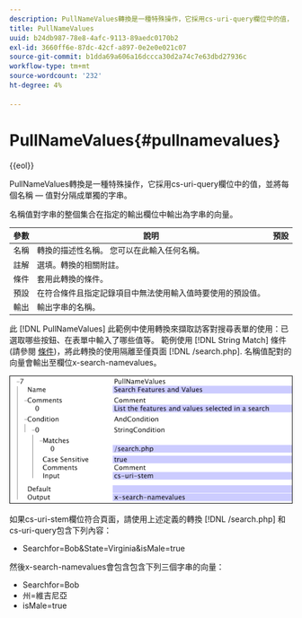 ```yaml
---
description: PullNameValues轉換是一種特殊操作，它採用cs-uri-query欄位中的值，並將每個名稱 — 值對分隔成單獨的字串。
title: PullNameValues
uuid: b24db987-78e8-4afc-9113-89aedc0170b2
exl-id: 3660ff6e-87dc-42cf-a897-0e2e0e021c07
source-git-commit: b1dda69a606a16dccca30d2a74c7e63dbd27936c
workflow-type: tm+mt
source-wordcount: '232'
ht-degree: 4%

---
```


# PullNameValues{#pullnamevalues}

{{eol}}

PullNameValues轉換是一種特殊操作，它採用cs-uri-query欄位中的值，並將每個名稱 — 值對分隔成單獨的字串。

名稱值對字串的整個集合在指定的輸出欄位中輸出為字串的向量。

| 參數 | 說明 | 預設 |
|---|---|---|
| 名稱 | 轉換的描述性名稱。 您可以在此輸入任何名稱。 |  |
| 註解 | 選填。轉換的相關附註。 |  |
| 條件 | 套用此轉換的條件。 |  |
| 預設 | 在符合條件且指定記錄項目中無法使用輸入值時要使用的預設值。 |  |
| 輸出 | 輸出字串的名稱。 |  |

此 [!DNL PullNameValues] 此範例中使用轉換來擷取訪客對搜尋表單的使用：已選取哪些按鈕、在表單中輸入了哪些值等。 範例使用 [!DNL String Match] 條件(請參閱 [條件](../../../../../home/c-dataset-const-proc/c-conditions/c-abt-cond.md))，將此轉換的使用隔離至僅頁面 [!DNL /search.php]. 名稱值配對的向量會輸出至欄位x-search-namevalues。

![](assets/cfg_TransformationType_PullNameValues.png)

如果cs-uri-stem欄位符合頁面，請使用上述定義的轉換 [!DNL /search.php] 和cs-uri-query包含下列內容：

* Searchfor=Bob&amp;State=Virginia&amp;isMale=true

然後x-search-namevalues會包含包含下列三個字串的向量：

* Searchfor=Bob
* 州=維吉尼亞
* isMale=true
